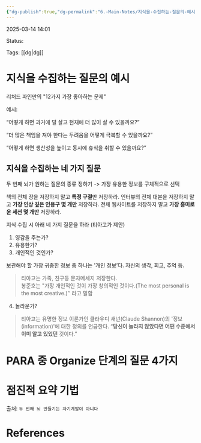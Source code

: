 ```yaml
---
{"dg-publish":true,"dg-permalink":"6.-Main-Notes/지식을-수집하는-질문의-예시","permalink":"/6.-Main-Notes/지식을-수집하는-질문의-예시/"}
---
```



2025-03-14 14:01

Status: 

Tags: [[dg\|dg]] 

# 지식을 수집하는 질문의 예시

리처드 파인만의 "12가지 가장 좋아하는 문제"

예시:

“어떻게 하면 과거에 덜 살고 현재에 더 많이 살 수 있을까요?”

“더 많은 책임을 져야 한다는 두려움을 어떻게 극복할 수 있을까요?”

“어떻게 하면 생산성을 높이고 동시에 휴식을 취할 수 있을까요?”

## 지식을 수집하는 네 가지 질문

두 번째 뇌가 원하는 질문의 종류 정하기 -> 가장 유용한 정보를 구체적으로 선택

책의 전체 장을 저장하지 말고 **특정 구절**만 저장하라.
인터뷰의 전체 대본을 저장하지 말고 **가장 인상 깊은 인용구 몇 개만** 저장하라.
전체 웹사이트를 저장하지 말고 **가장 흥미로운 세션 몇 개만** 저장하라.

지식 수집 시 아래 네 가지 질문을 하라 (티아고가 제안)
1. 영감을 주는가?
2. 유용한가?
3. 개인적인 것인가?

보관해야 할 가장 귀중한 정보 중 하나는 '개인 정보’다. 자신의 생각, 회고, 추억 등.  

> 티아고는 가족, 친구등 문자메세지 저장한다.  
> 봉준호는 "가장 개인적인 것이 가장 창의적인 것이다.(The most personal is the most creative.)’’ 라고 말함  

4. 놀라운가?

> 티아고는 유명한 정보 이론가인 클라우디 새넌(Claude Shannon)의 '정보(information)'에 대한 정의를 언급한다. “**당신이 놀라지 않았다면 어떤 수준에서 이미 알고 있었던** 것이다.”  

# PARA 중 Organize 단계의 질문 4가지

# 점진적 요약 기법

출처: `두 번째 뇌 만들기는 자기계발이 아니다`

# References
